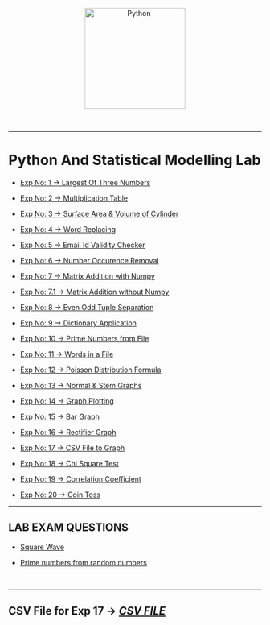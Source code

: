 [<p align="center">
<img src="https://img.icons8.com/color/480/000000/python--v1.png" title = "Python" height='200'></p>](https://www.google.com/search?q=python&rlz=1C1CHBF_enIN998IN998&oq=python&aqs=chrome..69i57j69i59l2j69i60j69i65j69i60l2j69i65.3593j0j4&sourceid=chrome&ie=UTF-8)

<br>

---

# Python And Statistical Modelling Lab

* [Exp No: 1 → Largest Of Three Numbers](https://github.com/004Ajay/Python-And-Statistical-Modelling-Lab/tree/main/Programs/LargestOfThreeNumbers.py) 

* [Exp No: 2 → Multiplication Table](https://github.com/004Ajay/Python-And-Statistical-Modelling-Lab/tree/main/Programs/MultiplicationTable.py) 

* [Exp No: 3 → Surface Area & Volume of Cylinder](https://github.com/004Ajay/Python-And-Statistical-Modelling-Lab/tree/main/Programs/CylinderSA&VOL.py)

* [Exp No: 4 → Word Replacing](https://github.com/004Ajay/Python-And-Statistical-Modelling-Lab/tree/main/Programs/WordReplacing.py) 

* [Exp No: 5 → Email Id Validity Checker](https://github.com/004Ajay/Python-And-Statistical-Modelling-Lab/tree/main/Programs/ValidityEmailId.py)

* [Exp No: 6 → Number Occurence Removal](https://github.com/004Ajay/Python-And-Statistical-Modelling-Lab/tree/main/Programs/NumOccurenceRemoval.py)

* [Exp No: 7 → Matrix Addition with Numpy](https://github.com/004Ajay/Python-And-Statistical-Modelling-Lab/tree/main/Programs/MatrixAdditionWithNumpy.py) 

* [Exp No: 7.1 → Matrix Addition without Numpy](https://github.com/004Ajay/Python-And-Statistical-Modelling-Lab/tree/main/Programs/MatrixAdditionWithoutNumpy.py) 

* [Exp No: 8 → Even Odd Tuple Separation](https://github.com/004Ajay/Python-And-Statistical-Modelling-Lab/tree/main/Programs/EvenOddTuplePrint.py)

* [Exp No: 9 → Dictionary Application](https://github.com/004Ajay/Python-And-Statistical-Modelling-Lab/tree/main/Programs/DictBookStock.py) 

* [Exp No: 10 → Prime Numbers from File](https://github.com/004Ajay/Python-And-Statistical-Modelling-Lab/tree/main/Programs/PrimeNumFromFile.py)

* [Exp No: 11 → Words in a File](https://github.com/004Ajay/Python-And-Statistical-Modelling-Lab/tree/main/Programs/WordsInFile.py) 

* [Exp No: 12 → Poisson Distribution Formula](https://github.com/004Ajay/Python-And-Statistical-Modelling-Lab/tree/main/Programs/PoissonDistribution.py) 

* [Exp No: 13 → Normal & Stem Graphs](https://github.com/004Ajay/Python-And-Statistical-Modelling-Lab/tree/main/Programs/NormalStemGraphs.py) 

* [Exp No: 14 → Graph Plotting](https://github.com/004Ajay/Python-And-Statistical-Modelling-Lab/tree/main/Programs/PlotyFx.py) 

* [Exp No: 15 → Bar Graph](https://github.com/004Ajay/Python-And-Statistical-Modelling-Lab/tree/main/Programs/ProgrammingGraph.py) 

* [Exp No: 16 → Rectifier Graph](https://github.com/004Ajay/Python-And-Statistical-Modelling-Lab/tree/main/Programs/RectifierGraph.py) 

* [Exp No: 17 → CSV File to Graph](https://github.com/004Ajay/Python-And-Statistical-Modelling-Lab/tree/main/Programs/csvFileToGraph.py) 

* [Exp No: 18 → Chi Square Test](https://github.com/004Ajay/Python-And-Statistical-Modelling-Lab/tree/main/Programs/ChiSquare.py) 

* [Exp No: 19 → Correlation Coefficient](https://github.com/004Ajay/Python-And-Statistical-Modelling-Lab/tree/main/Programs/CorrelationCoefficient.py) 

* [Exp No: 20 → Coin Toss](https://github.com/004Ajay/Python-And-Statistical-Modelling-Lab/tree/main/Programs/coinToss.py)

--- 

## LAB EXAM QUESTIONS

* [Square Wave](https://github.com/004Ajay/Python-And-Statistical-Modelling-Lab/tree/main/Programs/squareWave.py) 

* [Prime numbers from random numbers](https://github.com/004Ajay/Python-And-Statistical-Modelling-Lab/tree/main/Programs/RandomListPrimes.py)

<br>

---

## CSV File for Exp 17 → [_CSV FILE_](https://github.com/004Ajay/Python-And-Statistical-Modelling-Lab/tree/main/Programs/csvFile.csv)

<!-- 
Programs list:

Largest of three numbers
Multiplication Table
Surface Area & Volume of Cylinder
Word Replacing
Email Validity check
Occurance of a Number
Matrix Addition
Even Odd Tuple Separation
Dictionary Application
Prime Numbers in file
Words in file
Poisson Distribution
Graph plotting
Normal & stem Graph
Bar Graph
Rectifier Graph
CSV to Graph
Chi-Square Test
Correlation Coefficient
Coin Toss
 -->